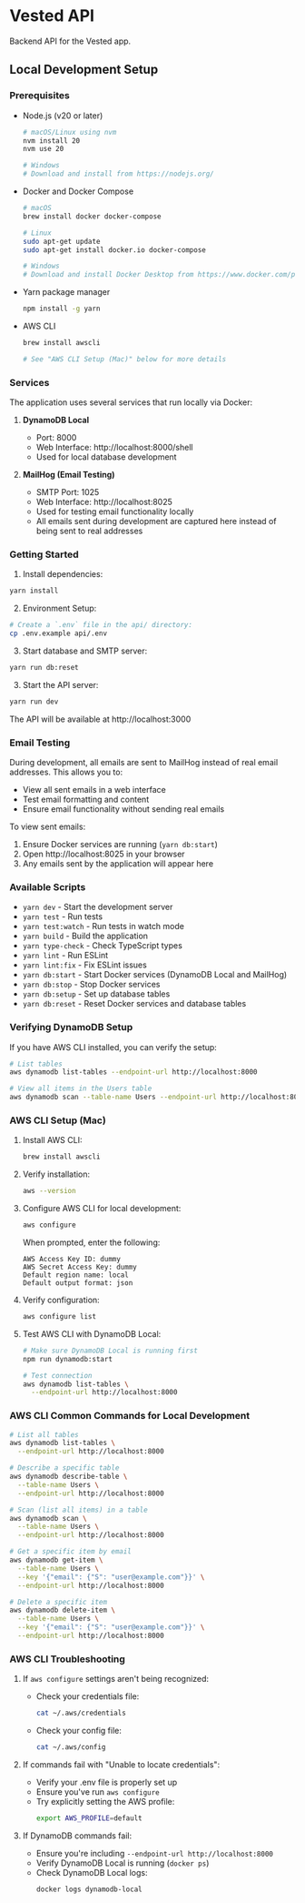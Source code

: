 <!--
title: 'Serverless Framework Node Express API on AWS'
description: 'This template demonstrates how to develop and deploy a simple Node Express API running on AWS Lambda using the Serverless Framework.'
layout: Doc
framework: v4
platform: AWS
language: nodeJS
priority: 1
authorLink: 'https://github.com/serverless'
authorName: 'Serverless, Inc.'
authorAvatar: 'https://avatars1.githubusercontent.com/u/13742415?s=200&v=4'
-->

# Vested API

Backend API for the Vested app.

## Local Development Setup

### Prerequisites
- Node.js (v20 or later)
  ```bash
  # macOS/Linux using nvm
  nvm install 20
  nvm use 20
  
  # Windows
  # Download and install from https://nodejs.org/
  ```
- Docker and Docker Compose
  ```bash
  # macOS
  brew install docker docker-compose
  
  # Linux
  sudo apt-get update
  sudo apt-get install docker.io docker-compose
  
  # Windows
  # Download and install Docker Desktop from https://www.docker.com/products/docker-desktop
  ```
- Yarn package manager
  ```bash
  npm install -g yarn
  ```
- AWS CLI
  ```bash
  brew install awscli

  # See "AWS CLI Setup (Mac)" below for more details
  ```

### Services
The application uses several services that run locally via Docker:

1. **DynamoDB Local**
   - Port: 8000
   - Web Interface: http://localhost:8000/shell
   - Used for local database development

2. **MailHog (Email Testing)**
   - SMTP Port: 1025
   - Web Interface: http://localhost:8025
   - Used for testing email functionality locally
   - All emails sent during development are captured here instead of being sent to real addresses

### Getting Started

1. Install dependencies:

```bash
yarn install
```

2. Environment Setup:

```bash
# Create a `.env` file in the api/ directory:
cp .env.example api/.env
```

3. Start database and SMTP server:

```bash
yarn run db:reset
```

3. Start the API server:

```bash
yarn run dev
```

The API will be available at http://localhost:3000

### Email Testing

During development, all emails are sent to MailHog instead of real email addresses. This allows you to:
- View all sent emails in a web interface
- Test email formatting and content
- Ensure email functionality without sending real emails

To view sent emails:
1. Ensure Docker services are running (`yarn db:start`)
2. Open http://localhost:8025 in your browser
3. Any emails sent by the application will appear here

### Available Scripts

- `yarn dev` - Start the development server
- `yarn test` - Run tests
- `yarn test:watch` - Run tests in watch mode
- `yarn build` - Build the application
- `yarn type-check` - Check TypeScript types
- `yarn lint` - Run ESLint
- `yarn lint:fix` - Fix ESLint issues
- `yarn db:start` - Start Docker services (DynamoDB Local and MailHog)
- `yarn db:stop` - Stop Docker services
- `yarn db:setup` - Set up database tables
- `yarn db:reset` - Reset Docker services and database tables

### Verifying DynamoDB Setup

If you have AWS CLI installed, you can verify the setup:
```bash
# List tables
aws dynamodb list-tables --endpoint-url http://localhost:8000

# View all items in the Users table
aws dynamodb scan --table-name Users --endpoint-url http://localhost:8000
```

### AWS CLI Setup (Mac)

1. Install AWS CLI:
   ```bash
   brew install awscli
   ```

2. Verify installation:
   ```bash
   aws --version
   ```

3. Configure AWS CLI for local development:
   ```bash
   aws configure
   ```
   When prompted, enter the following:
   ```
   AWS Access Key ID: dummy
   AWS Secret Access Key: dummy
   Default region name: local
   Default output format: json
   ```

4. Verify configuration:
   ```bash
   aws configure list
   ```

5. Test AWS CLI with DynamoDB Local:
   ```bash
   # Make sure DynamoDB Local is running first
   npm run dynamodb:start

   # Test connection
   aws dynamodb list-tables \
     --endpoint-url http://localhost:8000
   ```

### AWS CLI Common Commands for Local Development

```bash
# List all tables
aws dynamodb list-tables \
  --endpoint-url http://localhost:8000

# Describe a specific table
aws dynamodb describe-table \
  --table-name Users \
  --endpoint-url http://localhost:8000

# Scan (list all items) in a table
aws dynamodb scan \
  --table-name Users \
  --endpoint-url http://localhost:8000

# Get a specific item by email
aws dynamodb get-item \
  --table-name Users \
  --key '{"email": {"S": "user@example.com"}}' \
  --endpoint-url http://localhost:8000

# Delete a specific item
aws dynamodb delete-item \
  --table-name Users \
  --key '{"email": {"S": "user@example.com"}}' \
  --endpoint-url http://localhost:8000
```

### AWS CLI Troubleshooting

1. If `aws configure` settings aren't being recognized:
   - Check your credentials file:
     ```bash
     cat ~/.aws/credentials
     ```
   - Check your config file:
     ```bash
     cat ~/.aws/config
     ```

2. If commands fail with "Unable to locate credentials":
   - Verify your .env file is properly set up
   - Ensure you've run `aws configure`
   - Try explicitly setting the AWS profile:
     ```bash
     export AWS_PROFILE=default
     ```

3. If DynamoDB commands fail:
   - Ensure you're including `--endpoint-url http://localhost:8000`
   - Verify DynamoDB Local is running (`docker ps`)
   - Check DynamoDB Local logs:
     ```bash
     docker logs dynamodb-local
     ```